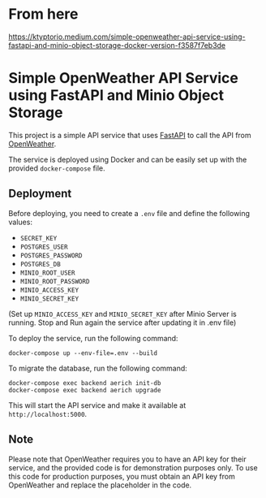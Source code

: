 # From here 
https://ktyptorio.medium.com/simple-openweather-api-service-using-fastapi-and-minio-object-storage-docker-version-f3587f7eb3de
# Simple OpenWeather API Service using FastAPI and Minio Object Storage

This project is a simple API service that uses [FastAPI](https://fastapi.tiangolo.com/) to call the API from [OpenWeather](https://openweathermap.org/). 

The service is deployed using Docker and can be easily set up with the provided `docker-compose` file. 

## Deployment

Before deploying, you need to create a `.env` file and define the following values:
- `SECRET_KEY`
- `POSTGRES_USER`
- `POSTGRES_PASSWORD`
- `POSTGRES_DB`
- `MINIO_ROOT_USER`
- `MINIO_ROOT_PASSWORD`
- `MINIO_ACCESS_KEY`
- `MINIO_SECRET_KEY`

(Set up `MINIO_ACCESS_KEY` and `MINIO_SECRET_KEY` after Minio Server is running. Stop and Run again the service after updating it in .env file)

To deploy the service, run the following command:

```
docker-compose up --env-file=.env --build
```

To migrate the database, run the following command:

```
docker-compose exec backend aerich init-db
docker-compose exec backend aerich upgrade
```

This will start the API service and make it available at `http://localhost:5000`.

## Note

Please note that OpenWeather requires you to have an API key for their service, and the provided code is for demonstration purposes only. To use this code for production purposes, you must obtain an API key from OpenWeather and replace the placeholder in the code.
